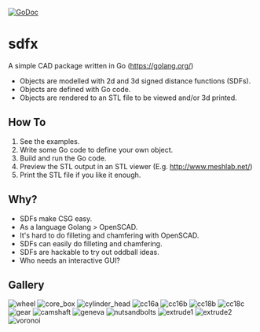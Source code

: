 [![GoDoc](https://godoc.org/github.com/deadsy/libusb?status.svg)](https://godoc.org/github.com/deadsy/sdfx/sdf)

# sdfx

A simple CAD package written in Go (https://golang.org/)

 * Objects are modelled with 2d and 3d signed distance functions (SDFs).
 * Objects are defined with Go code.
 * Objects are rendered to an STL file to be viewed and/or 3d printed.

## How To
 1. See the examples.
 2. Write some Go code to define your own object.
 3. Build and run the Go code.
 4. Preview the STL output in an STL viewer (E.g. http://www.meshlab.net/)
 5. Print the STL file if you like it enough.

## Why?
 * SDFs make CSG easy.
 * As a language Golang > OpenSCAD.
 * It's hard to do filleting and chamfering with OpenSCAD.
 * SDFs can easily do filleting and chamfering.
 * SDFs are hackable to try out oddball ideas.
 * Who needs an interactive GUI?

## Gallery

![wheel](docs/gallery/wheel.png "Pottery Wheel Casting Pattern")
![core_box](docs/gallery/core_box.png "Pottery Wheel Core Box")
![cylinder_head](docs/gallery/head.png "Cylinder Head")
![cc16a](docs/gallery/cc16a.png "Reddit CAD Challenge 16A")
![cc16b](docs/gallery/cc16b_0.png "Reddit CAD Challenge 16B")
![cc18b](docs/gallery/cc18b.png "Reddit CAD Challenge 18B")
![cc18c](docs/gallery/cc18c.png "Reddit CAD Challenge 18C")
![gear](docs/gallery/gear.png "Involute Gear")
![camshaft](docs/gallery/camshaft.png "Wallaby Camshaft")
![geneva](docs/gallery/geneva1.png "Geneva Mechanism")
![nutsandbolts](docs/gallery/nutsandbolts.png "Nuts and Bolts")
![extrude1](docs/gallery/extrude1.png "Twisted Extrusions")
![extrude2](docs/gallery/extrude2.png "Scaled and Twisted Extrusions")
![voronoi](docs/gallery/voronoi.png "2D Points Distance Field")
